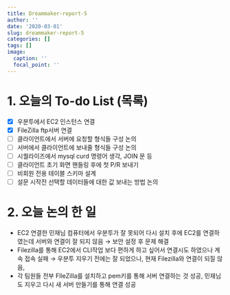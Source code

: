 ```yaml
---
title: Dreammaker-report-5
author: ''
date: '2020-03-01'
slug: dreammaker-report-5
categories: []
tags: []
image:
  caption: ''
  focal_point: ''
---
```




# 1. 오늘의 To-do List (목록)

- [x]  우분투에서 EC2 인스턴스 연결
- [x]  FileZilla ftp서버  연결
- [ ]  클라이언트에서 서버에 요청할 형식들 구성 논의
- [ ]  서버에서 클라이언트에 보내줄 형식들 구성 논의
- [ ]  시퀄라이즈에서 mysql curd 명령어 생각,  JOIN 문 등
- [ ]  클라이언트 초기 화면 핸들링 후에 첫 P/R 보내기
- [ ]  비회원 전용 테이블 스키마 설계
- [ ]  설문 시작전 선택할 데이터들에 대한 값 보내는 방법 논의

# 2. 오늘 논의 한 일

- EC2 연결한 민재님 컴퓨터에서 우분투가 잘 못되어 다시 설치 후에 EC2를 연결하였는데 서버와 연결이 잘 되지 않음 → 보안 설정 후 문제 해결
- Filezilla를 통해 EC2에서 CLI작업 보다 편하게 하고 싶어서 연결시도 하였으나 계속 접속 실패 → 우분투 지우기 전에는 잘 되었으나, 현재 Filezilla와 연결이 되질 않음,
- 각 팀원들 전부 FIleZilla를 설치하고 pem키를 통해 서버 연결하는 것 성공, 민재님도 지우고 다시 새 서버 만들기를 통해 연결 성공